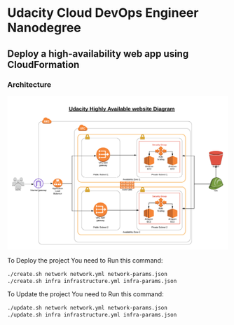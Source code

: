 # Udacity Cloud DevOps Engineer Nanodegree

## Deploy a high-availability web app using CloudFormation

### Architecture
![Architecture](./UdacityProject.png)

To Deploy the project You need to Run this command:

```
./create.sh network network.yml network-params.json
./create.sh infra infrastructure.yml infra-params.json
```

To Update the project You need to Run this command:

```
./update.sh network network.yml network-params.json
./update.sh infra infrastructure.yml infra-params.json
```
